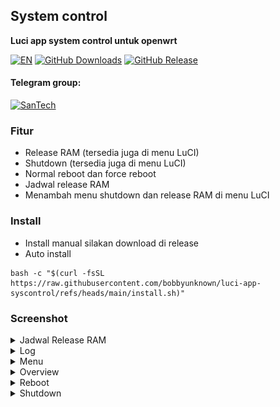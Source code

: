 ## System control
**Luci app system control untuk openwrt**

[![EN](https://img.shields.io/badge/lang-EN-red.svg?style=for-the-badge)](README-EN.md)
[![GitHub Downloads](https://img.shields.io/github/downloads/bobbyunknown/luci-app-syscontrol/total?style=for-the-badge)](https://github.com/bobbyunknown)
[![GitHub Release](https://img.shields.io/github/v/release/bobbyunknown/luci-app-syscontrol?style=for-the-badge)](https://github.com/bobbyunknown/luci-app-syscontrol/releases)



#### Telegram group:
[![SanTech](https://img.shields.io/badge/SanTech-2CA5E0?style=for-the-badge&logo=telegram&logoColor=white)](https://t.me/+TuLCASzJrVJmNzM1)


### Fitur
- Release RAM (tersedia juga di menu LuCI)
- Shutdown (tersedia juga di menu LuCI)
- Normal reboot dan force reboot
- Jadwal release RAM
- Menambah menu shutdown dan release RAM di menu LuCI

### Install
- Install manual silakan download di release
- Auto install
```
bash -c "$(curl -fsSL https://raw.githubusercontent.com/bobbyunknown/luci-app-syscontrol/refs/heads/main/install.sh)"
```


### Screenshot

<details>
<summary>Jadwal Release RAM</summary>

![Jadwal Release RAM](img/jadwal_release_ram.png)
</details>

<details>
<summary>Log</summary>

![Log](img/log.png)
</details>

<details>
<summary>Menu</summary>

![Menu](img/menu.png)
</details>

<details>
<summary>Overview</summary>

![Overview](img/overview.png)
</details>

<details>
<summary>Reboot</summary>

![Reboot](img/reboot.png)
</details>

<details>
<summary>Shutdown</summary>

![Shutdown](img/shutdown.png)
</details>

